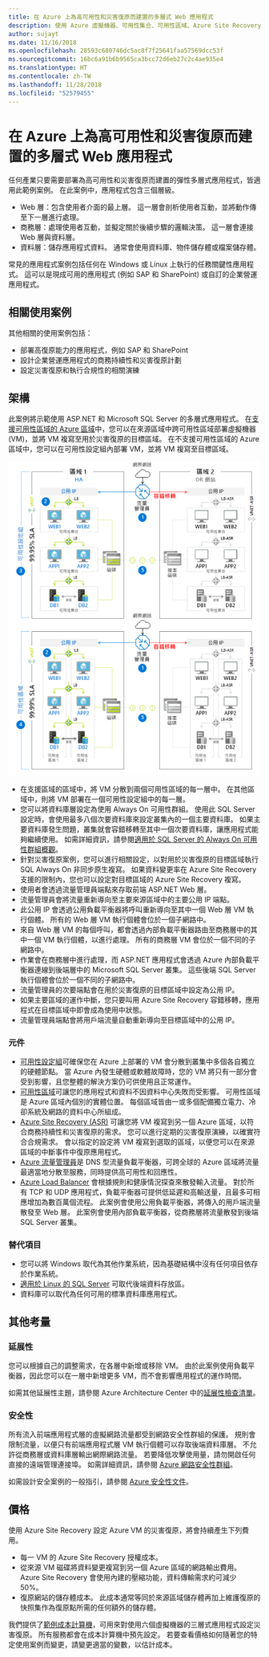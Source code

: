 ```yaml
---
title: 在 Azure 上為高可用性和災害復原而建置的多層式 Web 應用程式
description: 使用 Azure 虛擬機器、可用性集合、可用性區域、Azure Site Recovery 和 Azure 流量管理員，在 Azure 上建立為高可用性和災害復原而建置的多層式 Web 應用程式
author: sujayt
ms.date: 11/16/2018
ms.openlocfilehash: 28593c680746dc5ac8f7f25641faa57569dcc53f
ms.sourcegitcommit: 16bc6a91b6b9565ca3bcc72d6eb27c2c4ae935e4
ms.translationtype: HT
ms.contentlocale: zh-TW
ms.lasthandoff: 11/28/2018
ms.locfileid: "52579455"
---
```

# <a name="multitier-web-application-built-for-high-availability-and-disaster-recovery-on-azure"></a>在 Azure 上為高可用性和災害復原而建置的多層式 Web 應用程式

任何產業只要需要部署為高可用性和災害復原而建置的彈性多層式應用程式，皆適用此範例案例。 在此案例中，應用程式包含三個層級。

- Web 層：包含使用者介面的最上層。 這一層會剖析使用者互動，並將動作傳至下一層進行處理。
- 商務層：處理使用者互動，並擬定關於後續步驟的邏輯決策。 這一層會連接 Web 層與資料層。
- 資料層：儲存應用程式資料。 通常會使用資料庫、物件儲存體或檔案儲存體。

常見的應用程式案例包括任何在 Windows 或 Linux 上執行的任務關鍵性應用程式。 這可以是現成可用的應用程式 (例如 SAP 和 SharePoint) 或自訂的企業營運應用程式。

## <a name="relevant-use-cases"></a>相關使用案例

其他相關的使用案例包括：

* 部署高復原能力的應用程式，例如 SAP 和 SharePoint
* 設計企業營運應用程式的商務持續性和災害復原計劃
* 設定災害復原和執行合規性的相關演練

## <a name="architecture"></a>架構

此案例將示範使用 ASP.NET 和 Microsoft SQL Server 的多層式應用程式。 在[支援可用性區域的 Azure 區域](/azure/availability-zones/az-overview#regions-that-support-availability-zones)中，您可以在來源區域中跨可用性區域部署虛擬機器 (VM)，並將 VM 複寫至用於災害復原的目標區域。 在不支援可用性區域的 Azure 區域中，您可以在可用性設定組內部署 VM，並將 VM 複寫至目標區域。

![高復原能力的多層式 Web 應用程式的架構概觀][architecture]

- 在支援區域的區域中，將 VM 分散到兩個可用性區域的每一層中。 在其他區域中，則將 VM 部署在一個可用性設定組中的每一層。
- 您可以將資料庫層設定為使用 Always On 可用性群組。 使用此 SQL Server 設定時，會使用最多八個次要資料庫來設定叢集內的一個主要資料庫。 如果主要資料庫發生問題，叢集就會容錯移轉至其中一個次要資料庫，讓應用程式能夠繼續使用。 如需詳細資訊，請參閱[適用於 SQL Server 的 Always On 可用性群組概觀][docs-sql-always-on]。
- 針對災害復原案例，您可以進行相關設定，以對用於災害復原的目標區域執行 SQL Always On 非同步原生複寫。 如果資料變更率在 Azure Site Recovery 支援的限制內，您也可以設定對目標區域的 Azure Site Recovery 複寫。
- 使用者會透過流量管理員端點來存取前端 ASP.NET Web 層。
- 流量管理員會將流量重新導向至主要來源區域中的主要公用 IP 端點。
- 此公用 IP 會透過公用負載平衡器將呼叫重新導向至其中一個 Web 層 VM 執行個體。 所有的 Web 層 VM 執行個體會位於一個子網路中。
- 來自 Web 層 VM 的每個呼叫，都會透過內部負載平衡器路由至商務層中的其中一個 VM 執行個體，以進行處理。 所有的商務層 VM 會位於一個不同的子網路中。
- 作業會在商務層中進行處理，而 ASP.NET 應用程式會透過 Azure 內部負載平衡器連線到後端層中的 Microsoft SQL Server 叢集。 這些後端 SQL Server 執行個體會位於一個不同的子網路中。
- 流量管理員的次要端點會在用於災害復原的目標區域中設定為公用 IP。
- 如果主要區域的運作中斷，您只要叫用 Azure Site Recovery 容錯移轉，應用程式在目標區域中即會成為使用中狀態。
- 流量管理員端點會將用戶端流量自動重新導向至目標區域中的公用 IP。

### <a name="components"></a>元件

* [可用性設定組][docs-availability-sets]可確保您在 Azure 上部署的 VM 會分散到叢集中多個各自獨立的硬體節點。 當 Azure 內發生硬體或軟體故障時，您的 VM 將只有一部分會受到影響，且您整體的解決方案仍可供使用且正常運作。
* [可用性區域][docs-availability-zones]可讓您的應用程式和資料不因資料中心失敗而受影響。 可用性區域是 Azure 區域內個別的實體位置。 每個區域皆由一或多個配備獨立電力、冷卻系統及網路的資料中心所組成。 
* [Azure Site Recovery (ASR)][docs-azure-site-recovery] 可讓您將 VM 複寫到另一個 Azure 區域，以符合商務持續性和災害復原的需求。 您可以進行定期的災害復原演練，以確實符合合規需求。 會以指定的設定將 VM 複寫到選取的區域，以便您可以在來源區域的中斷事件中復原應用程式。
* [Azure 流量管理員][docs-traffic-manager]是 DNS 型流量負載平衡器，可跨全球的 Azure 區域將流量最適當地分散至服務，同時提供高可用性和回應性。
* [Azure Load Balancer][docs-load-balancer] 會根據規則和健康情況探查來散發輸入流量。 對於所有 TCP 和 UDP 應用程式，負載平衡器可提供低延遲和高輸送量，且最多可相應增加為數百萬個流程。 此案例會使用公用負載平衡器，將傳入的用戶端流量散發至 Web 層。 此案例會使用內部負載平衡器，從商務層將流量散發到後端 SQL Server 叢集。

### <a name="alternatives"></a>替代項目

* 您可以將 Windows 取代為其他作業系統，因為基礎結構中沒有任何項目依存於作業系統。
* [適用於 Linux 的 SQL Server][docs-sql-server-linux] 可取代後端資料存放區。
* 資料庫可以取代為任何可用的標準資料庫應用程式。

## <a name="other-considerations"></a>其他考量

### <a name="scalability"></a>延展性

您可以根據自己的調整需求，在各層中新增或移除 VM。 由於此案例使用負載平衡器，因此您可以在一層中新增更多 VM，而不會影響應用程式的運作時間。

如需其他延展性主題，請參閱 Azure Architecture Center 中的[延展性檢查清單][scalability]。

### <a name="security"></a>安全性

所有流入前端應用程式層的虛擬網路流量都受到網路安全性群組的保護。 規則會限制流量，以便只有前端應用程式層 VM 執行個體可以存取後端資料庫層。 不允許從商務層或資料庫層輸出網際網路流量。 若要降低攻擊使用量，請勿開啟任何直接的遠端管理連接埠。 如需詳細資訊，請參閱 [Azure 網路安全性群組][docs-nsg]。

如需設計安全案例的一般指引，請參閱 [Azure 安全性文件][security]。

## <a name="pricing"></a>價格

使用 Azure Site Recovery 設定 Azure VM 的災害復原，將會持續產生下列費用。

- 每一 VM 的 Azure Site Recovery 授權成本。
- 從來源 VM 磁碟將資料變更複寫到另一個 Azure 區域的網路輸出費用。 Azure Site Recovery 會使用內建的壓縮功能，資料傳輸需求約可減少 50%。
- 復原網站的儲存體成本。 此成本通常等同於來源區域儲存體再加上維護復原的快照集作為復原點所需的任何額外的儲存體。

我們提供了[範例成本計算機][calculator]，可用來對使用六個虛擬機器的三層式應用程式設定災害復原。 所有服務都會在成本計算機中預先設定。 若要查看價格如何隨著您的特定使用案例而變更，請變更適當的變數，以估計成本。

<!-- links -->
[architecture]: ./media/arhitecture-disaster-recovery-multi-tier-app.png
[autoscaling]: /azure/architecture/best-practices/auto-scaling
[availability]: ../../checklist/availability.md
[resiliency]: /azure/architecture/resiliency/
[security]: /azure/security/
[scalability]: /azure/architecture/checklist/scalability
[docs-availability-zones]: /azure/availability-zones/az-overview
[docs-load-balancer]: /azure/load-balancer/load-balancer-overview
[docs-nsg]: /azure/virtual-network/security-overview
[docs-vmss]: /azure/virtual-machine-scale-sets/overview
[docs-sql-always-on]: /sql/database-engine/availability-groups/windows/overview-of-always-on-availability-groups-sql-server
[docs-vmss-autoscale]: /azure/virtual-machine-scale-sets/virtual-machine-scale-sets-autoscale-overview
[docs-vnet]: /azure/virtual-network/virtual-networks-overview
[docs-sql-server-linux]: /sql/linux/sql-server-linux-overview?view=sql-server-linux-2017
[docs-traffic-manager]: /azure/traffic-manager/
[docs-azure-site-recovery]: /azure/site-recovery/azure-to-azure-quickstart/
[docs-availability-sets]: /azure/virtual-machines/windows/manage-availability/
[calculator]: https://azure.com/e/6835332265044d6d931d68c917979e6d/
